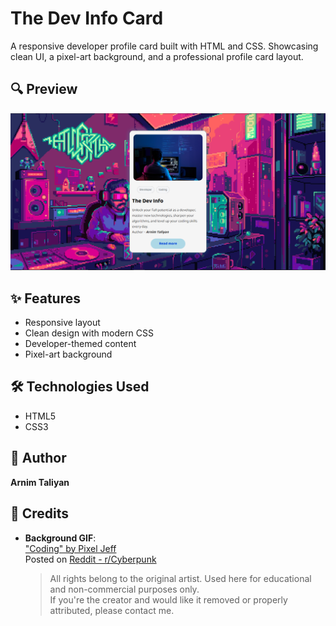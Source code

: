 # The Dev Info Card

A responsive developer profile card built with HTML and CSS. Showcasing clean UI, a pixel-art background, and a professional profile card layout.

## 🔍 Preview

![Card Preview](./preview.png)

## ✨ Features
- Responsive layout
- Clean design with modern CSS
- Developer-themed content
- Pixel-art background

## 🛠 Technologies Used
- HTML5
- CSS3

## 📌 Author
**Arnim Taliyan**

## 🎨 Credits

- **Background GIF**:  
  ["Coding" by Pixel Jeff](https://www.reddit.com/r/Cyberpunk/comments/17orhba/coding_by_pixel_jeff/)  
  Posted on [Reddit - r/Cyberpunk](https://www.reddit.com/r/Cyberpunk)  
  > All rights belong to the original artist. Used here for educational and non-commercial purposes only.  
  > If you're the creator and would like it removed or properly attributed, please contact me.